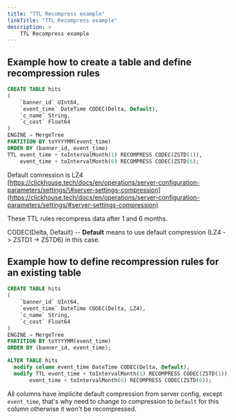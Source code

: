 ```yaml
---
title: "TTL Recompress example"
linkTitle: "TTL Recompress example"
description: >
    TTL Recompress example
---
```



## Example how to create a table and define recompression rules

```sql
CREATE TABLE hits
(
    `banner_id` UInt64,
    `event_time` DateTime CODEC(Delta, Default),
    `c_name` String,
    `c_cost` Float64
)
ENGINE = MergeTree
PARTITION BY toYYYYMM(event_time)
ORDER BY (banner_id, event_time)
TTL event_time + toIntervalMonth(1) RECOMPRESS CODEC(ZSTD(1)),
    event_time + toIntervalMonth(6) RECOMPRESS CODEC(ZSTD(6);
```

Default comression is LZ4 [https://clickhouse.tech/docs/en/operations/server-configuration-parameters/settings/\#server-settings-compression](https://clickhouse.tech/docs/en/operations/server-configuration-parameters/settings/#server-settings-compression)

These TTL rules recompress data after 1 and 6 months.

CODEC(Delta, Default) -- **Default** means to use default compression (LZ4 -> ZSTD1 -> ZSTD6) in this case.

## Example how to define recompression rules for an existing table 

```sql
CREATE TABLE hits
(
    `banner_id` UInt64,
    `event_time` DateTime CODEC(Delta, LZ4),
    `c_name` String,
    `c_cost` Float64
)
ENGINE = MergeTree
PARTITION BY toYYYYMM(event_time)
ORDER BY (banner_id, event_time);

ALTER TABLE hits 
  modify column event_time DateTime CODEC(Delta, Default),
  modify TTL event_time + toIntervalMonth(1) RECOMPRESS CODEC(ZSTD(1)),
       event_time + toIntervalMonth(6) RECOMPRESS CODEC(ZSTD(6));
```

All columns have implicite default compression from server config, except `event_time`, that's why need to change to compression to `Default` for this column otherwise it won't be recompressed.
